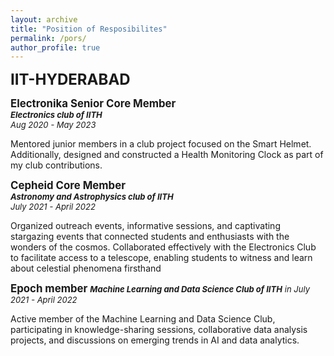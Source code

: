 ```yaml
---
layout: archive
title: "Position of Resposibilites"
permalink: /pors/
author_profile: true
---
```


**<font size="5">IIT-HYDERABAD</font>**  

<big>**Electronika Senior Core Member**</big>   
***<font size="2">Electronics club of IITH</font>***  
*<font size="2">Aug 2020 - May 2023</font>*

Mentored junior members in a club project focused on the Smart Helmet. Additionally, designed and constructed a Health
Monitoring Clock as part of my club contributions.

<big>**Cepheid Core Member**</big>  
***<font size="2">Astronomy and Astrophysics club of IITH</font>***  
*<font size="2">July 2021 - April 2022</font>*

Organized outreach events, informative sessions, and captivating stargazing events that connected students and enthusiasts
with the wonders of the cosmos. Collaborated effectively with the Electronics Club to facilitate access to a telescope, enabling
students to witness and learn about celestial phenomena firsthand

<big>**Epoch member**</big>
***<font size="2">Machine Learning and Data Science Club of IITH</font>***
*<font size="2">in July 2021 - April 2022</font>*

Active member of the Machine Learning and Data Science Club, participating in knowledge-sharing sessions, collaborative data
analysis projects, and discussions on emerging trends in AI and data analytics.
